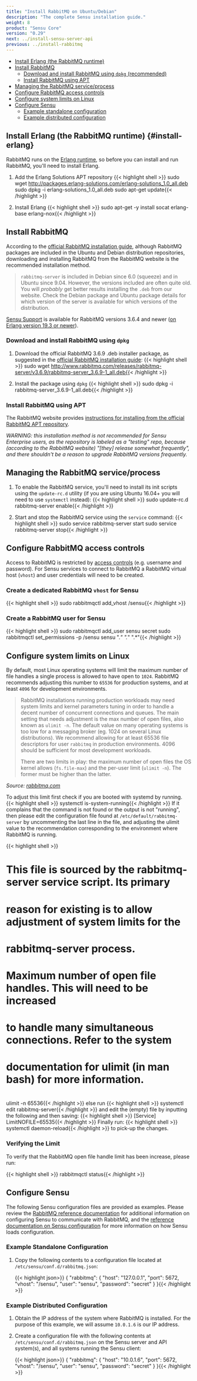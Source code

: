 ```yaml
---
title: "Install RabbitMQ on Ubuntu/Debian"
description: "The complete Sensu installation guide."
weight: 8
product: "Sensu Core"
version: "0.29"
next: ../install-sensu-server-api
previous: ../install-rabbitmq
---
```


- [Install Erlang (the RabbitMQ runtime)](#install-erlang)
- [Install RabbitMQ](#install-rabbitmq)
  - [Download and install RabbitMQ using `dpkg` (recommended)](#download-and-install-rabbitmq-using-dpkg)
  - [Install RabbitMQ using APT](#install-rabbitmq-using-apt)
- [Managing the RabbitMQ service/process](#managing-the-rabbitmq-serviceprocess)
- [Configure RabbitMQ access controls](#configure-rabbitmq-access-controls)
- [Configure system limits on Linux](#configure-system-limits-on-linux)
- [Configure Sensu](#configure-sensu)
  - [Example standalone configuration](#example-standalone-configuration)
  - [Example distributed configuration](#example-distributed-configuration)

## Install Erlang (the RabbitMQ runtime) {#install-erlang}

RabbitMQ runs on the [Erlang runtime][1], so before you can install and run
RabbitMQ, you'll need to install Erlang.

1. Add the Erlang Solutions APT repository
   {{< highlight shell >}}
   sudo wget http://packages.erlang-solutions.com/erlang-solutions_1.0_all.deb
   sudo dpkg -i erlang-solutions_1.0_all.deb
   sudo apt-get update{{< /highlight >}}

2. Install Erlang
   {{< highlight shell >}}
   sudo apt-get -y install socat erlang-base erlang-nox{{< /highlight >}}

## Install RabbitMQ

According to the [official RabbitMQ installation guide][2], although RabbitMQ
packages are included in the Ubuntu and Debian distribution repositories,
downloading and installing RabbitMQ from the RabbitMQ website is the recommended
installation method.

> `rabbitmq-server` is included in Debian since 6.0 (squeeze) and in Ubuntu
  since 9.04. However, the versions included are often quite old. You will
  _probably_ get better results installing the `.deb` from our website. Check
  the Debian package and Ubuntu package details for which version of the server
  is available for which versions of the distribution.

[Sensu Support][3] is available for RabbitMQ versions 3.6.4 and newer ([on
Erlang version 19.3 or newer][4]).

### Download and install RabbitMQ using `dpkg`

1. Download the official RabbitMQ 3.6.9 .deb installer package, as suggested in
   the [official RabbitMQ installation guide][2]:
   {{< highlight shell >}}
   sudo wget http://www.rabbitmq.com/releases/rabbitmq-server/v3.6.9/rabbitmq-server_3.6.9-1_all.deb{{< /highlight >}}

2. Install the package using `dpkg`
   {{< highlight shell >}}
   sudo dpkg -i rabbitmq-server_3.6.9-1_all.deb{{< /highlight >}}

### Install RabbitMQ using APT

The RabbitMQ website provides [instructions for installing from the official
RabbitMQ APT repository][2].

_WARNING: this installation method is not recommended for Sensu Enterprise
users, as the repository is labeled as a "testing" repo, because (according to
the RabbitMQ website) "[they] release somewhat frequently", and there shouldn't
be a reason to upgrade RabbitMQ versions frequently._

## Managing the RabbitMQ service/process

1. To enable the RabbitMQ service, you'll need to install its init scripts using
   the `update-rc.d` utility (if you are using Ubuntu 16.04+ you will need to 
   use `systemctl` instead):
   {{< highlight shell >}}
   sudo update-rc.d rabbitmq-server enable{{< /highlight >}}

2. Start and stop the RabbitMQ service using the `service` command:
   {{< highlight shell >}}
   sudo service rabbitmq-server start
   sudo service rabbitmq-server stop{{< /highlight >}}

## Configure RabbitMQ access controls

Access to RabbitMQ is restricted by [access controls][5] (e.g. username and
password). For Sensu services to connect to RabbitMQ a RabbitMQ virtual host
(`vhost`) and user credentials will need to be created.

### Create a dedicated RabbitMQ `vhost` for Sensu

{{< highlight shell >}}
sudo rabbitmqctl add_vhost /sensu{{< /highlight >}}

### Create a RabbitMQ user for Sensu

{{< highlight shell >}}
sudo rabbitmqctl add_user sensu secret
sudo rabbitmqctl set_permissions -p /sensu sensu ".*" ".*" ".*"{{< /highlight >}}

## Configure system limits on Linux

By default, most Linux operating systems will limit the maximum number of file
handles a single process is allowed to have open to `1024`. RabbitMQ recommends
adjusting this number to `65536` for production systems, and at least `4096` for
development environments.

> RabbitMQ installations running production workloads may need system limits and
  kernel parameters tuning in order to handle a decent number of concurrent
  connections and queues. The main setting that needs adjustment is the max
  number of open files, also known as `ulimit -n`. The default value on many
  operating systems is too low for a messaging broker (eg. 1024 on several Linux
  distributions). We recommend allowing for at least 65536 file descriptors for
  user `rabbitmq` in production environments. 4096 should be sufficient for most
  development workloads.
>
> There are two limits in play: the maximum number of open files the OS kernel
  allows (`fs.file-max`) and the per-user limit (`ulimit -n`). The former must be
  higher than the latter.

  _Source: [rabbitmq.com][2]_

To adjust this limit first check if you are booted with systemd by running.
{{< highlight shell >}}
systemctl is-system-running{{< /highlight >}}
If it complains that the command is not found or the output is not "running",
then please edit the configuration file found at `/etc/default/rabbitmq-server`
by uncommenting the last line in the file, and
adjusting the ulimit value to the recommendation corresponding to the
environment where RabbitMQ is running.

{{< highlight shell >}}
# This file is sourced by the rabbitmq-server service script. Its primary
# reason for existing is to allow adjustment of system limits for the
# rabbitmq-server process.
#
# Maximum number of open file handles. This will need to be increased
# to handle many simultaneous connections. Refer to the system
# documentation for ulimit (in man bash) for more information.
#
ulimit -n 65536{{< /highlight >}}
else run
{{< highlight shell >}}
systemctl edit rabbitmq-server{{< /highlight >}}
and edit the (empty) file by inputting the following and then saving:
{{< highlight shell >}}
[Service]
LimitNOFILE=65535{{< /highlight >}}
Finally run:
{{< highlight shell >}}
systemctl daemon-reload{{< /highlight >}}
to pick-up the changes.

### Verifying the Limit

To verify that the RabbitMQ open file handle limit has been increase, please
run:

{{< highlight shell >}}
rabbitmqctl status{{< /highlight >}}

## Configure Sensu

The following Sensu configuration files are provided as examples. Please review
the [RabbitMQ reference documentation][6] for additional information on
configuring Sensu to communicate with RabbitMQ, and the [reference documentation
on Sensu configuration][7] for more information on how Sensu loads
configuration.

### Example Standalone Configuration

1. Copy the following contents to a configuration file located at
   `/etc/sensu/conf.d/rabbitmq.json`:

   {{< highlight json>}}
   {
     "rabbitmq": {
       "host": "127.0.0.1",
       "port": 5672,
       "vhost": "/sensu",
       "user": "sensu",
       "password": "secret"
     }
   }{{< /highlight >}}

### Example Distributed Configuration

1. Obtain the IP address of the system where RabbitMQ is installed. For the
   purpose of this example, we will assume `10.0.1.6` is our IP address.

2. Create a configuration file  with the following contents at
   `/etc/sensu/conf.d/rabbitmq.json` on the Sensu server and API system(s), and
   all systems running the Sensu client:

   {{< highlight json>}}
   {
     "rabbitmq": {
       "host": "10.0.1.6",
       "port": 5672,
       "vhost": "/sensu",
       "user": "sensu",
       "password": "secret"
     }
   }{{< /highlight >}}



[1]:  https://www.erlang.org/
[2]:  http://www.rabbitmq.com/install-debian.html
[3]:  https://sensuapp.org/support
[4]:  https://www.rabbitmq.com/which-erlang.html
[5]:  https://www.rabbitmq.com/access-control.html
[6]:  ../../reference/rabbitmq
[7]:  ../../reference/configuration